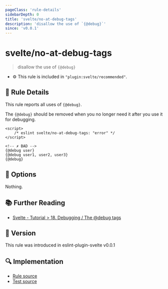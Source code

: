 ```yaml
---
pageClass: 'rule-details'
sidebarDepth: 0
title: 'svelte/no-at-debug-tags'
description: 'disallow the use of `{@debug}`'
since: 'v0.0.1'
---
```


# svelte/no-at-debug-tags

> disallow the use of `{@debug}`

- :gear: This rule is included in `"plugin:svelte/recommended"`.

## :book: Rule Details

This rule reports all uses of `{@debug}`.

The `{@debug}` should be removed when you no longer need it after you use it for debugging.

<ESLintCodeBlock>

<!--eslint-skip-->

```svelte
<script>
	/* eslint svelte/no-at-debug-tags: "error" */
</script>

<!-- ✗ BAD -->
{@debug user}
{@debug user1, user2, user3}
{@debug}
```

</ESLintCodeBlock>

## :wrench: Options

Nothing.

## :books: Further Reading

- [Svelte - Tutorial > 18. Debugging / The @debug tags](https://svelte.dev/tutorial/debug)

## :rocket: Version

This rule was introduced in eslint-plugin-svelte v0.0.1

## :mag: Implementation

- [Rule source](https://github.com/sveltejs/eslint-plugin-svelte/blob/main/src/rules/no-at-debug-tags.ts)
- [Test source](https://github.com/sveltejs/eslint-plugin-svelte/blob/main/tests/src/rules/no-at-debug-tags.ts)
